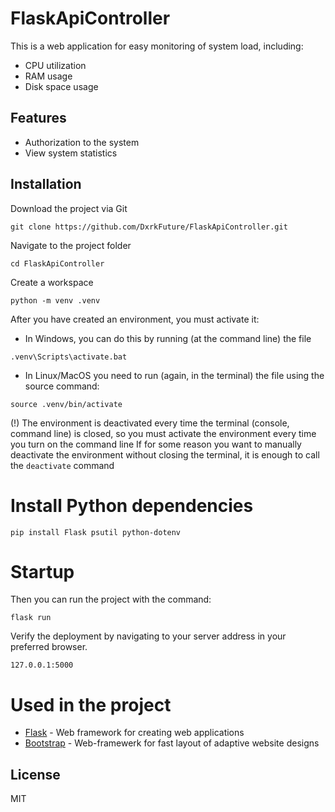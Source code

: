 #  FlaskApiController

This is a web application for easy monitoring of system load, including:
- CPU utilization
- RAM usage
- Disk space usage

## Features

- Authorization to the system
- View system statistics

## Installation

Download the project via Git

```
git clone https://github.com/DxrkFuture/FlaskApiController.git
```
Navigate to the project folder
```
cd FlaskApiController
```
Create a workspace
```
python -m venv .venv
```
After you have created an environment, you must activate it:

- In Windows, you can do this by running (at the command line) the file

 ```
 .venv\Scripts\activate.bat
 ```

- In Linux/MacOS you need to run (again, in the terminal) the file using the source command:

```
source .venv/bin/activate
```

(!) The environment is deactivated every time the terminal (console, command line) is closed, so you must activate the environment every time you turn on the command line
If for some reason you want to manually deactivate the environment without closing the terminal, it is enough to call the `deactivate` command

# Install Python dependencies

```
pip install Flask psutil python-dotenv
```

# Startup

Then you can run the project with the command:
```
flask run
```

Verify the deployment by navigating to your server address in
your preferred browser.

```
127.0.0.1:5000
```

# Used in the project

- [Flask](https://flask.palletsprojects.com) - Web framework for creating web applications
- [Bootstrap](https://getbootstrap.com/) -  Web-framewerk for fast layout of adaptive website designs


## License

MIT